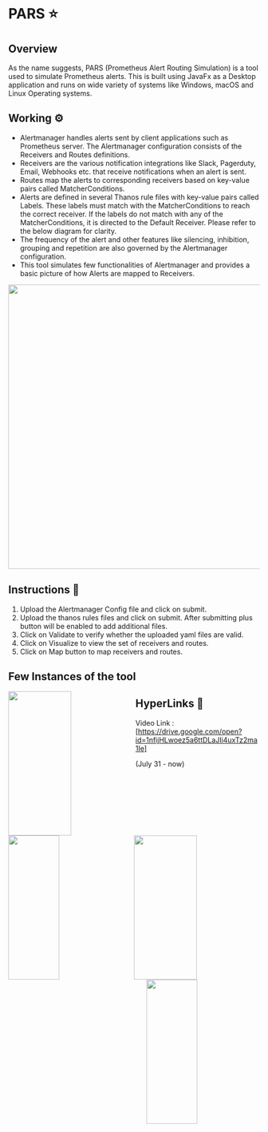 # PARS  :star:

## Overview

As the name suggests, PARS (Prometheus Alert Routing Simulation) is a tool used to simulate Prometheus alerts. This is built using JavaFx as a Desktop application and runs on wide variety of systems like Windows, macOS and Linux Operating systems.

## Working :gear:
- Alertmanager handles alerts sent by client applications such as Prometheus server. The Alertmanager configuration consists of the Receivers and Routes definitions. 
- Receivers are the various notification integrations like Slack, Pagerduty, Email, Webhooks etc. that receive notifications when an alert is sent.
- Routes map the alerts to corresponding receivers based on key-value pairs called MatcherConditions.
- Alerts are defined in several Thanos rule files with key-value pairs called Labels. These labels must match with the MatcherConditions to reach the correct receiver. If the labels do not match with any of the MatcherConditions, it is directed to the Default Receiver. Please refer to the below diagram for clarity.
- The frequency of the alert and other features like silencing, inhibition, grouping and repetition are also governed by the Alertmanager configuration.
- This tool simulates few functionalities of Alertmanager and provides a basic picture of how Alerts are mapped to Receivers.

<img align="center" width="555" height="570" src="https://github.com/sathiyajith/PASV/blob/main/res/Architecture%20Diagram.png">

## Instructions :closed_book:

1. Upload the Alertmanager Config file and click on submit.
2. Upload the thanos rules files and click on submit. After submitting plus button will be enabled to add additional files.
3. Click on Validate to verify whether the uploaded yaml files are valid.
4. Click on Visualize to view the set of receivers and routes.
5. Click on Map button to map receivers and routes.

## Few Instances of the tool
<img align="left" width="50%" height="289" src="https://github.com/sathiyajith/PASV/blob/main/res/snippet_1.png">
<img align="right" width="50%" height="289" src="https://github.com/sathiyajith/PASV/blob/main/res/snippet_2.png">


<img align="left" width="45%" height="289" src="https://github.com/sathiyajith/PASV/blob/main/res/snippet_3.png">
<img align="right" width="45%" height="289" src="https://github.com/sathiyajith/PASV/blob/main/res/snippet_4.png">

##  HyperLinks :paperclip:
Video Link : [https://drive.google.com/open?id=1nfijHLwoez5a6ttDLaJIi4uxTz2ma1Ie]

(July 31 - now)
